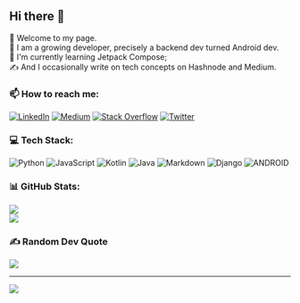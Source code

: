 ## Hi there 👋

💫 Welcome to my page. <br>🌱 I am a growing developer, precisely a backend dev turned Android dev. <br>🔭 I'm currently learning Jetpack Compose; <br> ✍️ And I occasionally write on tech concepts on Hashnode and Medium.<br> 


### 📫 How to reach me:
[![LinkedIn](https://img.shields.io/badge/LinkedIn-%230077B5.svg?logo=linkedin&logoColor=white)](https://linkedin.com/in/janet-mutua-4b6021161/) [![Medium](https://img.shields.io/badge/Medium-12100E?logo=medium&logoColor=white)](https://medium.com/@janetmutua) [![Stack Overflow](https://img.shields.io/badge/-Stackoverflow-FE7A16?logo=stack-overflow&logoColor=white)](https://stackoverflow.com/users/15368990) [![Twitter](https://img.shields.io/badge/Twitter-%231DA1F2.svg?logo=Twitter&logoColor=white)](https://twitter.com/mu_mbua_) 

### 💻 Tech Stack:
![Python](https://img.shields.io/badge/python-3670A0?style=for-the-badge&logo=python&logoColor=ffdd54) ![JavaScript](https://img.shields.io/badge/javascript-%23323330.svg?style=for-the-badge&logo=javascript&logoColor=%23F7DF1E) ![Kotlin](https://img.shields.io/badge/kotlin-%230095D5.svg?style=for-the-badge&logo=kotlin&logoColor=white) ![Java](https://img.shields.io/badge/java-%23ED8B00.svg?style=for-the-badge&logo=java&logoColor=white) ![Markdown](https://img.shields.io/badge/markdown-%23000000.svg?style=for-the-badge&logo=markdown&logoColor=white) ![Django](https://img.shields.io/badge/django-%23092E20.svg?style=for-the-badge&logo=django&logoColor=white) ![ANDROID](https://img.shields.io/badge/android-%2320232a.svg?style=for-the-badge&logo=android&logoColor=%a4c639) 
### 📊 GitHub Stats:
<!-- ![](https://github-readme-stats.vercel.app/api?username=JanetMutua&theme=dark&hide_border=false&include_all_commits=false&count_private=false)<br/> -->
![](https://github-readme-streak-stats.herokuapp.com/?user=JanetMutua&theme=dark&hide_border=false)<br/>
![](https://github-readme-stats.vercel.app/api/top-langs/?username=JanetMutua&theme=dark&hide_border=false&include_all_commits=false&count_private=false&layout=compact)

### ✍️ Random Dev Quote
![](https://quotes-github-readme.vercel.app/api?type=horizontal&theme=radical)

---
[![](https://visitcount.itsvg.in/api?id=JanetMutua&icon=0&color=0)](https://visitcount.itsvg.in)

<!-- Proudly created with GPRM ( https://gprm.itsvg.in ) -->
